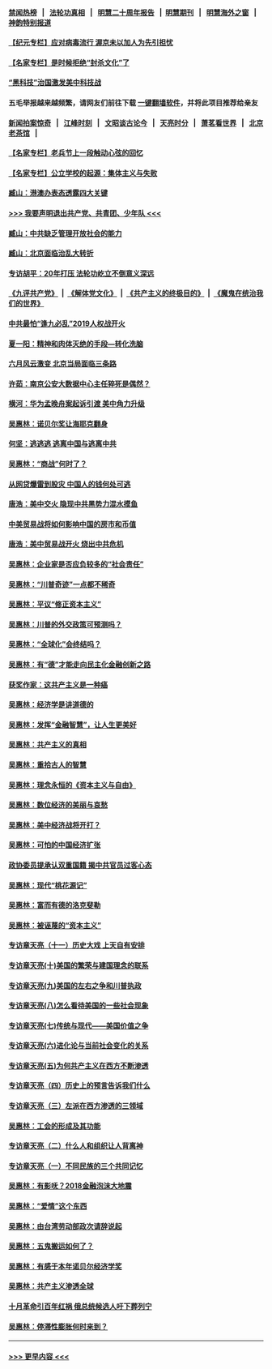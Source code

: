 #### [禁闻热榜](热点新闻.md?=0)  &nbsp;&nbsp;|&nbsp;&nbsp; [法轮功真相](https://github.com/gfw-breaker/truth/blob/master/README.md?=0) &nbsp;&nbsp;|&nbsp;&nbsp; [明慧二十周年报告](https://github.com/gfw-breaker/mh-reports/blob/master/README.md?=0) &nbsp;&nbsp;|&nbsp;&nbsp;[明慧期刊](https://github.com/gfw-breaker/mh-qikan) &nbsp;&nbsp;|&nbsp;&nbsp; [明慧海外之窗](https://github.com/gfw-breaker/mh-news/blob/master/README.md?=0) &nbsp;&nbsp;|&nbsp;&nbsp; [神韵特别报道](https://github.com/gfw-breaker/mh-news/blob/master/shenyun.md?=0)
#### [【纪元专栏】应对病毒流行 渥京未以加人为先引担忧](../pages/nsc423/n11875714.md?t=02290531) 
#### [【名家专栏】是时候拒绝“封杀文化”了](../pages/nsc423/n11814093.md?t=02290531) 
#### [“黑科技”治国激发美中科技战](../pages/nsc423/n11638056.md?t=02290531) 
#### 五毛举报越来越频繁，请网友们前往下载 [一键翻墙软件](https://github.com/gfw-breaker/ssr-accounts)，并将此项目推荐给亲友
#### [新闻拍案惊奇](https://github.com/gfw-breaker/banned-news/blob/master/pages/link4.md) &nbsp;&nbsp;|&nbsp;&nbsp; [江峰时刻](https://github.com/gfw-breaker/banned-news/blob/master/pages/link4.md) &nbsp;&nbsp;|&nbsp;&nbsp; [文昭谈古论今](https://github.com/gfw-breaker/banned-news/blob/master/pages/link4.md) &nbsp;&nbsp;|&nbsp;&nbsp; [天亮时分](https://github.com/gfw-breaker/banned-news/blob/master/pages/link4.md) &nbsp;&nbsp;|&nbsp;&nbsp; [萧茗看世界](https://github.com/gfw-breaker/banned-news/blob/master/pages/link4.md) &nbsp;&nbsp;|&nbsp;&nbsp; [北京老茶馆](https://github.com/gfw-breaker/banned-news/blob/master/pages/link4.md) &nbsp;&nbsp;|&nbsp;&nbsp; 
#### [【名家专栏】老兵节上一段触动心弦的回忆](../pages/nsc423/n11646016.md?t=02290531) 
#### [【名家专栏】公立学校的起源：集体主义与失败](../pages/nsc423/n11601833.md?t=02290531) 
#### [臧山：港澳办表态透露四大关键](../pages/nsc423/n11421628.md?t=02290531) 
#### [>>> 我要声明退出共产党、共青团、少年队 <<<](https://github.com/begood0513/goodnews/blob/master/quit/letter.md) 
#### [臧山：中共缺乏管理开放社会的能力](../pages/nsc423/n11407457.md?t=02290531) 
#### [臧山：北京面临治乱大转折](../pages/nsc423/n11406895.md?t=02290531) 
#### [专访胡平：20年打压 法轮功屹立不倒意义深远](../pages/nsc423/n11398800.md?t=02290531) 
#### [《九评共产党》](https://github.com/begood0513/9ping.md/blob/master/README.md) &nbsp;|&nbsp; [《解体党文化》](../../../../jtdwh.md/blob/master/README.md)  &nbsp;|&nbsp; [《共产主义的终极目的》](../../../../gczydzjmd.md/blob/master/README.md) &nbsp;|&nbsp; [《魔鬼在统治我们的世界》](../../../../mgztzwmdsj.md/blob/master/README.md) 
#### [中共最怕“逢九必乱”2019人权战开火](../pages/nsc423/n11385248.md?t=02290531) 
#### [夏一阳：精神和肉体灭绝的手段—转化洗脑](../pages/nsc423/n11368250.md?t=02290531) 
#### [六月风云激变 北京当局面临三条路](../pages/nsc423/n11313668.md?t=02290531) 
#### [许茹：南京公安大数据中心主任猝死是偶然？](../pages/nsc423/n11064744.md?t=02290531) 
#### [横河：华为孟晚舟案起诉引渡 美中角力升级](../pages/nsc423/n11027230.md?t=02290531) 
#### [吴惠林：诺贝尔奖让海耶克翻身](../pages/nsc423/n10890049.md?t=02290531) 
#### [何坚：逃逃逃 逃离中国与逃离中共](../pages/nsc423/n10592891.md?t=02290531) 
#### [吴惠林：“商战”何时了？](../pages/nsc423/n10573558.md?t=02290531) 
#### [从网贷爆雷到股灾 中国人的钱何处可逃](../pages/nsc423/n10572800.md?t=02290531) 
#### [唐浩：美中交火 隐现中共黑势力混水摸鱼](../pages/nsc423/n10544040.md?t=02290531) 
#### [中美贸易战将如何影响中国的房市和币值](../pages/nsc423/n10543697.md?t=02290531) 
#### [唐浩：美中贸易战开火 烧出中共危机](../pages/nsc423/n10540126.md?t=02290531) 
#### [吴惠林：企业家是否应负较多的“社会责任”](../pages/nsc423/n10535022.md?t=02290531) 
#### [吴惠林：“川普奇迹”一点都不稀奇](../pages/nsc423/n10512808.md?t=02290531) 
#### [吴惠林：平议“修正资本主义”](../pages/nsc423/n10495724.md?t=02290531) 
#### [吴惠林：川普的外交政策可预测吗？](../pages/nsc423/n10462387.md?t=02290531) 
#### [吴惠林：“全球化”会终结吗？](../pages/nsc423/n10452838.md?t=02290531) 
#### [吴惠林：有“德”才能走向民主化金融创新之路](../pages/nsc423/n10432292.md?t=02290531) 
#### [获奖作家：这共产主义是一种癌](../pages/nsc423/n10431541.md?t=02290531) 
#### [吴惠林：经济学是讲道德的](../pages/nsc423/n10398014.md?t=02290531) 
#### [吴惠林：发挥“金融智慧”，让人生更美好](../pages/nsc423/n10375019.md?t=02290531) 
#### [吴惠林：共产主义的真相](../pages/nsc423/n10351394.md?t=02290531) 
#### [吴惠林：重拾古人的智慧](../pages/nsc423/n10337691.md?t=02290531) 
#### [吴惠林：理念永恒的《资本主义与自由》](../pages/nsc423/n10316274.md?t=02290531) 
#### [吴惠林：数位经济的美丽与哀愁](../pages/nsc423/n10292946.md?t=02290531) 
#### [吴惠林：美中经济战将开打？](../pages/nsc423/n10258825.md?t=02290531) 
#### [吴惠林：可怕的中国经济扩张](../pages/nsc423/n10219147.md?t=02290531) 
#### [政协委员提承认双重国籍 揭中共官员过客心态](../pages/nsc423/n10208809.md?t=02290531) 
#### [吴惠林：现代“桃花源记”](../pages/nsc423/n10185234.md?t=02290531) 
#### [吴惠林：富而有德的洛克斐勒](../pages/nsc423/n10142264.md?t=02290531) 
#### [吴惠林：被诬蔑的“资本主义”](../pages/nsc423/n10124816.md?t=02290531) 
#### [专访章天亮（十一）历史大戏 上天自有安排](../pages/nsc423/n10094905.md?t=02290531) 
#### [专访章天亮(十)美国的繁荣与建国理念的联系](../pages/nsc423/n10094899.md?t=02290531) 
#### [专访章天亮(九)美国的左右之争和川普执政](../pages/nsc423/n10094889.md?t=02290531) 
#### [专访章天亮(八)怎么看待美国的一些社会现象](../pages/nsc423/n10094857.md?t=02290531) 
#### [专访章天亮(七)传统与现代——美国价值之争](../pages/nsc423/n10093140.md?t=02290531) 
#### [专访章天亮(六)进化论与当前社会变化的关系](../pages/nsc423/n10092036.md?t=02290531) 
#### [专访章天亮(五)为何共产主义在西方不断渗透](../pages/nsc423/n10083620.md?t=02290531) 
#### [专访章天亮（四）历史上的预言告诉我们什么](../pages/nsc423/n10083606.md?t=02290531) 
#### [专访章天亮（三）左派在西方渗透的三领域](../pages/nsc423/n10081115.md?t=02290531) 
#### [吴惠林：工会的形成及其功能](../pages/nsc423/n10080633.md?t=02290531) 
#### [专访章天亮（二）什么人和组织让人背离神](../pages/nsc423/n10076637.md?t=02290531) 
#### [专访章天亮（一）不同民族的三个共同记忆](../pages/nsc423/n10074188.md?t=02290531) 
#### [吴惠林：有影呒？2018金融泡沫大地震](../pages/nsc423/n10040534.md?t=02290531) 
#### [吴惠林：“爱情”这个东西](../pages/nsc423/n10019423.md?t=02290531) 
#### [吴惠林：由台湾劳动部政次请辞说起](../pages/nsc423/n9979679.md?t=02290531) 
#### [吴惠林：五鬼搬运如何了？](../pages/nsc423/n9925338.md?t=02290531) 
#### [吴惠林：有感于本年诺贝尔经济学奖](../pages/nsc423/n9871883.md?t=02290531) 
#### [吴惠林：共产主义渗透全球](../pages/nsc423/n9812748.md?t=02290531) 
#### [十月革命引百年红祸 俄总统候选人吁下葬列宁](../pages/nsc423/n9810182.md?t=02290531) 
#### [吴惠林：停滞性膨胀何时来到？](../pages/nsc423/n9764136.md?t=02290531) 

----
#### [ >>> 更早内容 <<< ](../indexes/nsc423-earlier.md)
